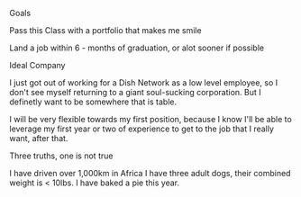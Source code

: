 

Goals

Pass this Class with a portfolio that makes me smile

Land a job within 6 - months of graduation, or alot sooner if possible


Ideal Company

I just got out of working for a Dish Network as a low level employee, so I don't see myself returning to a giant soul-sucking corporation.  But I definetly want to be somewhere that is table.

I will be very flexible towards my first position, because I know I'll be able to leverage my first year or two of experience to get to the job that I really want, after that.





Three truths, one is not true

I have driven over 1,000km in Africa
I have three adult dogs, their combined weight is < 10lbs.
I have baked a pie this year.